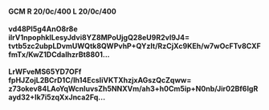 #### GCM R 20/0c/400 L 20/0c/400
**vd48PI5g4AnO8r8e**<br/>**ilrV1npophkILesyJdvi8YZ8MPoUjgQ28eU9R2vl9J4=**<br/>**tvtb5zc2ubpLDvmUWQtk8QWPvhP+QYzIt/RzCjXc9KEh/w7wOcFTv8CXFfmTx/KwZ1DCdalhzrBt8801...**<br/><br/>
**LrWFveMS65YD7OFf**<br/>**fpHJZojL2BCrD1C/Ih14EcsIiVKTXhzjxAGszQcZqww=**<br/>**z73okev84LAoYqWcnIuvsZh5NNXVm/ah3+h0Cm5ip+N0nb/Jir02Bf6IgRayd32+Ik7i5zqXxJnca2Fq...**